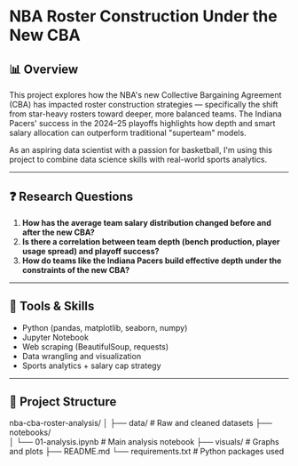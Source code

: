 # NBA Roster Construction Under the New CBA

## 📊 Overview
This project explores how the NBA's new Collective Bargaining Agreement (CBA) has impacted roster construction strategies — specifically the shift from star-heavy rosters toward deeper, more balanced teams. The Indiana Pacers' success in the 2024–25 playoffs highlights how depth and smart salary allocation can outperform traditional "superteam" models.

As an aspiring data scientist with a passion for basketball, I'm using this project to combine data science skills with real-world sports analytics.

---

## ❓ Research Questions

1. **How has the average team salary distribution changed before and after the new CBA?**
2. **Is there a correlation between team depth (bench production, player usage spread) and playoff success?**
3. **How do teams like the Indiana Pacers build effective depth under the constraints of the new CBA?**

---

## 🔧 Tools & Skills

- Python (pandas, matplotlib, seaborn, numpy)
- Jupyter Notebook
- Web scraping (BeautifulSoup, requests)
- Data wrangling and visualization
- Sports analytics + salary cap strategy

---

## 📁 Project Structure
nba-cba-roster-analysis/
│
├── data/                  # Raw and cleaned datasets
├── notebooks/             
│   └── 01-analysis.ipynb  # Main analysis notebook
├── visuals/               # Graphs and plots
├── README.md
└── requirements.txt       # Python packages used
